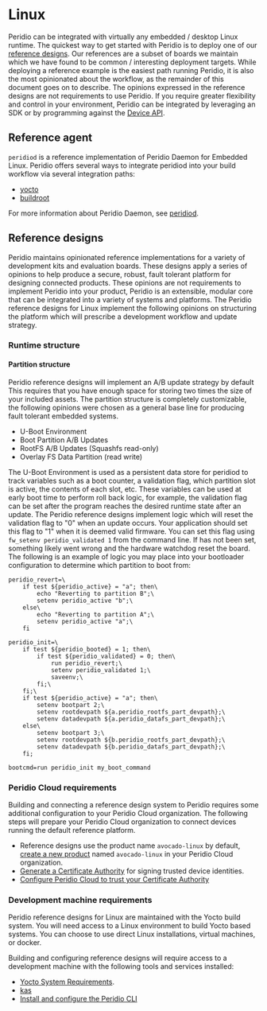 # Linux

Peridio can be integrated with virtually any embedded / desktop Linux runtime. The quickest way to get started with Peridio is to deploy one of our [reference designs](overview#reference-designs). Our references are a subset of boards we maintain which we have found to be common / interesting deployment targets. While deploying a reference example is the easiest path running Peridio, it is also the most opinionated about the workflow, as the remainder of this document goes on to describe. The opinions expressed in the reference designs are not requirements to use Peridio. If you require greater flexibility and control in your environment, Peridio can be integrated by leveraging an SDK or by programming against the [Device API](/device-api).

## Reference agent

`peridiod` is a reference implementation of Peridio Daemon for Embedded Linux. Peridio offers several ways to integrate peridiod into your build workflow via several integration paths:

- [yocto](build-tools/yocto)
- [buildroot](build-tools/buildroot)

For more information about Peridio Daemon, see [peridiod](peridiod/getting-started).

## Reference designs

Peridio maintains opinionated reference implementations for a variety of development kits and evaluation boards. These designs apply a series of opinions to help produce a secure, robust, fault tolerant platform for designing connected products. These opinions are not requirements to implement Peridio into your product, Peridio is an extensible, modular core that can be integrated into a variety of systems and platforms. The Peridio reference designs for Linux implement the following opinions on structuring the platform which will prescribe a development workflow and update strategy.

### Runtime structure

#### Partition structure

Peridio reference designs will implement an A/B update strategy by default This requires that you have enough space for storing two times the size of your included assets. The partition structure is completely customizable, the following opinions were chosen as a general base line for producing fault tolerant embedded systems.

- U-Boot Environment
- Boot Partition A/B Updates
- RootFS A/B Updates (Squashfs read-only)
- Overlay FS Data Partition (read write)

The U-Boot Environment is used as a persistent data store for peridiod to track variables such as a boot counter, a validation flag, which partition slot is active, the contents of each slot, etc. These variables can be used at early boot time to perform roll back logic, for example, the validation flag can be set after the program reaches the desired runtime state after an update. The Peridio reference designs implement logic which will reset the validation flag to "0" when an update occurs. Your application should set this flag to "1" when it is deemed valid firmware. You can set this flag using `fw_setenv peridio_validated 1` from the command line. If has not been set, something likely went wrong and the hardware watchdog reset the board. The following is an example of logic you may place into your bootloader configuration to determine which partition to boot from:

```text
peridio_revert=\
    if test ${peridio_active} = "a"; then\
        echo "Reverting to partition B";\
        setenv peridio_active "b";\
    else\
        echo "Reverting to partition A";\
        setenv peridio_active "a";\
    fi

peridio_init=\
    if test ${peridio_booted} = 1; then\
        if test ${peridio_validated} = 0; then\
            run peridio_revert;\
            setenv peridio_validated 1;\
            saveenv;\
        fi;\
    fi;\
    if test ${peridio_active} = "a"; then\
        setenv bootpart 2;\
        setenv rootdevpath ${a.peridio_rootfs_part_devpath};\
        setenv datadevpath ${a.peridio_datafs_part_devpath};\
    else\
        setenv bootpart 3;\
        setenv rootdevpath ${b.peridio_rootfs_part_devpath};\
        setenv datadevpath ${b.peridio_datafs_part_devpath};\
    fi;

bootcmd=run peridio_init my_boot_command
```

### Peridio Cloud requirements

Building and connecting a reference design system to Peridio requires some additional configuration to your Peridio Cloud organization. The following steps will prepare your Peridio Cloud organization to connect devices running the default reference platform.

- Reference designs use the product name `avocado-linux` by default, [create a new product](/platform/guides/creating-products) named `avocado-linux` in your Peridio Cloud organization.
- [Generate a Certificate Authority](/platform/guides/creating-x509-certificates-with-openssl) for signing trusted device identities.
- [Configure Peridio Cloud to trust your Certificate Authority](/platform/guides/creating-ca-certificates)

### Development machine requirements

Peridio reference designs for Linux are maintained with the Yocto build system. You will need access to a Linux environment to build Yocto based systems. You can choose to use direct Linux installations, virtual machines, or docker.

Building and configuring reference designs will require access to a development machine with the following tools and services installed:

- [Yocto System Requirements](https://docs.yoctoproject.org/ref-manual/system-requirements.html).
- [kas](https://kas.readthedocs.io/en/latest/userguide.html#dependencies-installation)
- [Install and configure the Peridio CLI](/peridio-cli)

